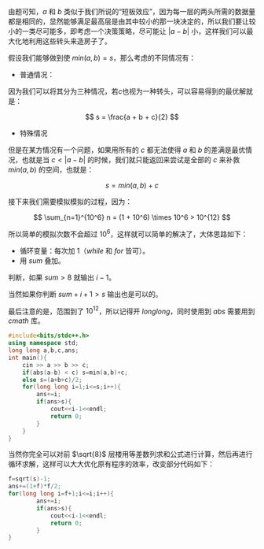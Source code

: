 由题可知，$a$ 和 $b$ 类似于我们所说的“短板效应”，因为每一层的两头所需的数据量都是相同的，显然能够满足最高层是由其中较小的那一块决定的，所以我们要让较小的一类尽可能多，即考虑一个决策策略，尽可能让 $|a - b|$ 小，这样我们可以最大化地利用这些转头来造房子了。

假设我们能够做到使 $min(a, b) = s$，那么考虑的不同情况有：

- 普通情况：

因为我们可以将其分为三种情况，若$c$也视为一种转头，可以容易得到的最优解就是：

$$
s = \frac{a + b + c}{2}
$$

- 特殊情况

但是在某方情况有一个问题，如果用所有的 $c$ 都无法使得 $a$ 和 $b$ 的差满是最优情况，也就是当 $c < |a - b|$ 的时候，我们就只能返回来尝试是全部的 $c$ 来补救 $min(a, b)$ 的空间，也就是：

$$
s = min(a, b) + c
$$

接下来我们需要模拟模拟的过程，因为：

$$
\sum_{n=1}^{10^6} n = (1 + 10^6) \times 10^6 > 10^{12}
$$

所以简单的模拟次数不会超过 $10^6$，这样就可以简单的解决了，大体思路如下：

- 循环变量：每次加 1（$while$ 和 $for$ 皆可）。
- 用 $sum$ 叠加。

判断，如果 $sum > 8$ 就输出 $i - 1$。

当然如果你判断 $sum + i + 1 > s$ 输出也是可以的。

最后注意的是，范围到了 $10^{12}$，所以记得开 $long long$，同时使用到 $abs$ 需要用到 $cmath$ 库。

```cpp
#include<bits/stdc++.h>
using namespace std;
long long a,b,c,ans;
int main(){
    cin >> a >> b >> c;
    if(abs(a-b) < c) s=min(a,b)+c;
    else s=(a+b+c)/2;
    for(long long i=1;i<=s;i++){
        ans+=i;
        if(ans>s){
            cout<<i-1<<endl;
            return 0;
        }
    }
}
```

当然你完全可以对前 $\sqrt{8}$ 层楼用等差数列求和公式进行计算，然后再进行循环求解，这样可以大大优化原有程序的效率，改变部分代码如下：

```cpp
f=sqrt(s)-1;
ans+=(1+f)*f/2;
for(long long i=f+1;i<=i;i++){
        ans+=i;
        if(ans>s){
            cout<<i-1<<endl;
            return 0;
        }
}
```